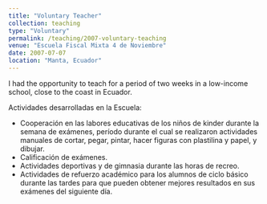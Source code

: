 ```yaml
---
title: "Voluntary Teacher"
collection: teaching
type: "Voluntary"
permalink: /teaching/2007-voluntary-teaching
venue: "Escuela Fiscal Mixta 4 de Noviembre"
date: 2007-07-07
location: "Manta, Ecuador"
---
```


I had the opportunity to teach for a period of two weeks in a low-income school, close to the coast in Ecuador.

Actividades desarrolladas en la Escuela:

- Cooperación en las labores educativas de los niños de kinder durante la semana de exámenes, período durante el cual se realizaron actividades manuales de cortar, pegar, pintar, hacer figuras con plastilina y papel, y dibujar.
- Calificación de exámenes.
- Actividades deportivas y de gimnasia durante las horas de recreo.
- Actividades de refuerzo académico para los alumnos de ciclo básico durante las tardes para que pueden obtener mejores resultados en sus exámenes del siguiente día.
